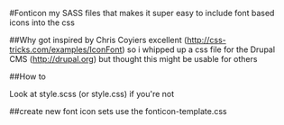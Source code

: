 #Fonticon
my SASS files that makes it super easy to include font based icons into the css


##Why 
got inspired by Chris Coyiers excellent (http://css-tricks.com/examples/IconFont)
so i whipped up a css file for the Drupal CMS (http://drupal.org) but thought this might be usable for others

##How to

Look at style.scss (or style.css) if you're not 



##create new font icon sets
use the fonticon-template.css


